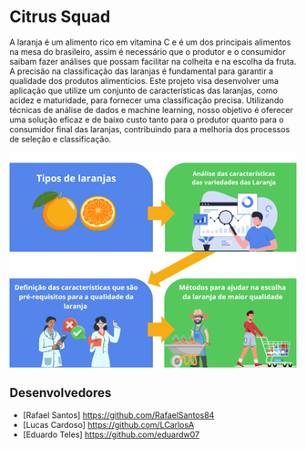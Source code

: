 # Citrus  Squad

A laranja é um alimento rico em vitamina C e é um dos principais alimentos na mesa do brasileiro, assim é necessário que o produtor e o consumidor saibam fazer análises que possam facilitar na colheita e na escolha da fruta. A precisão na classificação das laranjas é fundamental para garantir a qualidade dos produtos alimentícios. Este projeto visa desenvolver uma aplicação que utilize um conjunto de características das laranjas, como acidez e maturidade, para fornecer uma classificação precisa. Utilizando técnicas de análise de dados e machine learning, nosso objetivo é oferecer uma solução eficaz e de baixo custo tanto para o produtor quanto para o consumidor final das laranjas, contribuindo para a melhoria dos processos de seleção e classificação.

<img src="graphical_abstract.png">

## Desenvolvedores
 - [Rafael Santos] https://github.com/RafaelSantos84
 - [Lucas Cardoso] https://github.com/LCarlosA
 - [Eduardo Teles] https://github.com/eduardw07
